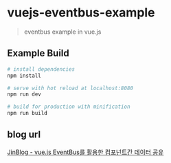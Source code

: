 # vuejs-eventbus-example

> eventbus example in vue.js

## Example Build

``` bash
# install dependencies
npm install

# serve with hot reload at localhost:8080
npm run dev

# build for production with minification
npm run build
```

## blog url

[JinBlog - vue.js EventBus를 활용한 컴포넌트간 데이터 공유](http://blog.puding.kr/179)
